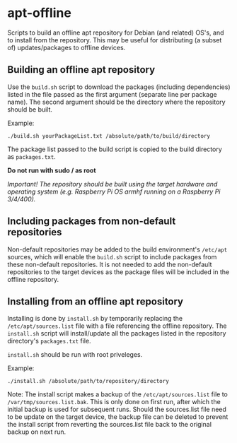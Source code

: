 # apt-offline
Scripts to build an offline apt repository for Debian (and related) OS's, and to install from the repository. This may be useful for distributing (a subset of) updates/packages to offline devices.

## Building an offline apt repository
Use the ```build.sh``` script to download the packages (including dependencies) listed in the file passed as the first argument (separate line per package name). The second argument should be the directory where the repository should be built.

Example:
```shell
./build.sh yourPackageList.txt /absolute/path/to/build/directory
```

The package list passed to the build script is copied to the build directory as ```packages.txt```.

**Do not run with sudo / as root**

*Important! The repository should be built using the target hardware and operating system (e.g. Raspberry Pi OS armhf running on a Raspberry Pi 3/4/400).*

## Including packages from non-default repositories
Non-default repositories may be added to the build environment's ```/etc/apt``` sources, which will enable the ```build.sh``` script to include packages from these non-default repositories. It is not needed to add the non-default repositories to the target devices as the package files will be included in the offline repository.

## Installing from an offline apt repository
Installing is done by ```install.sh``` by temporarily replacing the ```/etc/apt/sources.list``` file with a file referencing the offline repository. The ```install.sh``` script will install/update all the packages listed in the repository directory's ```packages.txt``` file.

```install.sh``` should be run with root priveleges.

Example:
```shell
./install.sh /absolute/path/to/repository/directory
```

Note: The install script makes a backup of the ```/etc/apt/sources.list``` file to ```/var/tmp/sources.list.bak```. This is only done on first run, after which the initial backup is used for subsequent runs. Should the sources.list file need to be update on the target device, the backup file can be deleted to prevent the install script from reverting the sources.list file back to the original backup on next run.
